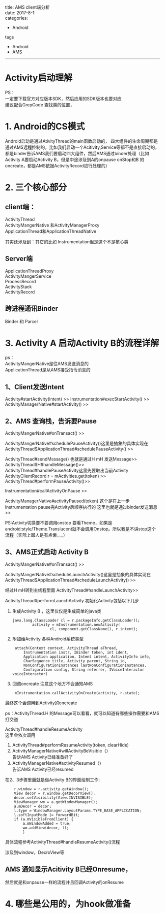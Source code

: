 title: AMS client端分析    
date: 2017-8-1     
categories:    
- Android    
   
tags   
- Android    
- AMS    
    
---

# Activity启动理解
PS：  
一定要下载官方对应版本SDK，然后应用的SDK版本也要对应  
建议配合GrepCode 查找类的位置，

# 1. Android的CS模式

Android启动是通过AtivityThread的main函数启动的，
四大组件的生命周期都是通过AMS远程控制的，比如我们启动一个Acitivity,Service等都不是直接启动的，都是binder告诉AMS我们要启动四大组件，然后AMS通过binder处理（比如Activity A要启动Activity B，但是中途涉及到A的onpause  onStop和B 的oncreate，都是AMS依据ActivityRecord进行处理的）

# 2. 三个核心部分
## client端：
ActivityThread  
ActivityMangerNative   和ActivityManagerProxy  
ApplicationThread和ApplicationThreadNative  

其实还涉及到：其它的比如 Instrumentation但是这个不是核心类

## Server端

ApplicationThreadProxy  
ActivityMangerService  
ProcessRecord  
ActivityStack  
ActivityRecord  

## 跨进程通讯Binder
Binder 和 Parcel

# 3. Activity A 启动Activity B的流程详解  

ps：  
ActivityMangerNative是往AMS发送消息的  
ApplicationThread是从AMS接受指令消息的



## 1、Client发送Intent
Activity#startActivity(Intent) >> Instrumentation#execStartActivity()  >>  
ActivityManagerNative#startActivity() >>

## 2、AMS 查询栈，告诉要Pause
ActivityMangerNative#onTransact() >>    

ActivityMangerNative#schedulePauseActivity()这里是抽象的具体实现在
ActivityThread$ApplicationThread#schedulePauseActivity() >>   

ActivityThread#sendMessage() 也就是通过H mH 发送Message>>  
ActivityThread$H#handleMessage()>>    
ActivityThread#handlePauseActivity这里先要取出当前Activity ActivityClientRecord r = mActivities.get(token) >>
ActivityThread#performPauseActivity()>>    

Instrumentation#callActivityOnPause >>

 ActivityManagerNative#activityPaused(token) 这个是在上一步Instrumentation pause完Activity后顺序执行的
 这里也就是通过binder发送消息>>  
 
 
 
 PS:Activity切换要不要调用onstop 要看Theme，如果是android:style/Theme.Translucent就不会调用Onstop。所以我是不讲stop这个流程（实际上鄙人是有点懒。。。）
 ## 3、AMS正式启动 Activity B    
 ActivityMangerNative#onTransact() >>    

ActivityMangerNative#scheduleLaunchActivity()这里是抽象的具体实现在
ActivityThread$ApplicationThread#scheduleLaunchActivity() >>  

经过H mH转到主线程里面
ActivityThread#handleLaunchActivity>> 

ActivityThread#performLaunchActivity
初始化Activity包括以下几步  
1. 生成Activity B ，这里仅仅是生成简单的java类 
 
       java.lang.ClassLoader cl = r.packageInfo.getClassLoader();
                activity = mInstrumentation.newActivity(
                        cl, component.getClassName(), r.intent);  

2. 附加给Activity 各种Android系统类型
 
        attach(Context context, ActivityThread aThread,
            Instrumentation instr, IBinder token, int ident,
            Application application, Intent intent, ActivityInfo info,
            CharSequence title, Activity parent, String id,
            NonConfigurationInstances lastNonConfigurationInstances,
            Configuration config, String referrer, IVoiceInteractor voiceInteractor) 

3. 回调oncreate  注意这个地方不会通知AMS
  
        mInstrumentation.callActivityOnCreate(activity, r.state);  

最终这个会调用到Activity的oncreate



ps：ActivityThread.H 的Message可以看看，就可以知道有哪些操作需要和AMS打交道 



>> 

ActivityThread#handleResumeActivity  
这里会依次调用

1. ActivityThread#performResumeActivity(token, clearHide)   
2. ActivityManagerNative#willActivityBeVisible（）  
告诉AMS Activity已经准备好了   
3. ActivityManagerNative#activityResumed（）  
告诉AMS Activity已经resumed


在2、3步骤里面就是做Activity B的界面绘制工作:
        
        r.window = r.activity.getWindow();
        View decor = r.window.getDecorView();
        decor.setVisibility(View.INVISIBLE);
        ViewManager wm = a.getWindowManager();
        a.mDecor = decor;
        l.type = WindowManager.LayoutParams.TYPE_BASE_APPLICATION;
        l.softInputMode |= forwardBit;
        if (a.mVisibleFromClient) {
            a.mWindowAdded = true;
            wm.addView(decor, l);
            }
            
            
具体流程参考ActivityThread#handleResumeActivity()流程

涉及到window，DecroView等
        




## AMS 通知显示Acitivity B已经Onresume，  
然后就是和onpause一样的流程并且回调Activity的onResume




 
 
 











# 4. 哪些是公用的，为hook做准备








